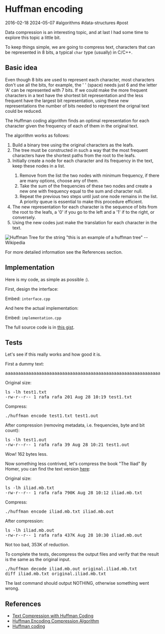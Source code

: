 # Huffman encoding
2016-02-18 2024-05-07 #algorithms #data-structures #post

Data compression is an interesting topic, and at last I had some time to explore this topic a little bit.

To keep things simple, we are going to compress text, characters that can be represented in 8 bits, a typical `char` type (usually) in C/C++.

## Basic idea

Even though 8 bits are used to represent each character, most characters don't use all the bits, for example, the ' ' (space) needs just 6 and the letter 'A' can be represented with 7 bits. If we could make the more frequent characters in a text have the shortest bit representation and the less frequent have the largest bit representation, using these new representations the number of bits needed to represent the orignal text could be reduced.

The Huffman coding algorithm finds an optimal representation for each character given the frequency of each of them in the original text.

The algorithm works as follows:

<ol>
  <li>Build a binary tree using the original characters as the leafs.</li>
  <li>The tree must be constructed in such a way that the most frequent characters have the shortest paths from the root to the leafs.</li>
  <li>Initially create a node for each character and its frequency in the text, keep these nodes in a list.</li>
  <ol>
    <li>Remove from the list the two nodes with minimum frequency, if there are many options, choose any of them.</li>
    <li>Take the sum of the frequencies of these two nodes and create a new one with frequency equal to the sum and character null.</li>
    <li>Repeat the previous two steps until just one node remains in the list. A priority queue is essential to make this procedure efficient.</li>
  </ol>
  <li>The new representation for each character is the sequence of bits from the root to the leafs, a '0' if you go to the left and a '1' if to the right, or conversely.</li>
  <li>Using the new codes just make the translation for each character in the text.</li>
</ol>

![Huffman Tree for the string "this is an example of a huffman tree" --Wikipedia](/huffman-coding/huffman_tree.svg)

For more detailed information see the References section.

## Implementation
Here is my code, as simple as possible :).

First, design the interface:

Embed: `interface.cpp`

And here the actual implementation:

Embed: `implementation.cpp`

The full source code is in [this gist](https://gist.github.com/rendon/f085937b73f2f5121caa).

## Tests
Let's see if this really works and how good it is.

First a dummy text:

<pre>
aaaaaaaaaaaaaaaaaaaaaaaaaaaaaaaaaaaaaaaaaaaaaaaaaaaaaaaaaaaaaaaaaaaaaaaaaaaaaaaaaaaaaaaaaaaaaaaaaaaabbbbbbbbbbbbbbbbbbbbbbbbbbbbbbbbbbbbbbbbbbbbbbbbbbbbbbbbbbbbbbbbbbbbbbbbbbbbbbbbbbbbbbbbbbbbbbbbbbbb
</pre>

Original size:

<pre theme="slate">
ls -lh test1.txt
-rw-r--r-- 1 rafa rafa 201 Aug 28 10:19 test1.txt
</pre>

Compress:

<pre theme="slate">
./huffman encode test1.txt test1.out
</pre>

After compression (removing metadata, i.e. frequencies, byte and bit count):

<pre theme="slate">
ls -lh test1.out
-rw-r--r-- 1 rafa rafa 39 Aug 28 10:21 test1.out
</pre>

Wow! 162 bytes less.

Now something less contrived, let's compress the book "The Iliad" By Homer, you can find the text version [here](http://classics.mit.edu/Homer/iliad.mb.txt):

Original size:

<pre theme="slate">
ls -lh iliad.mb.txt
-rw-r--r-- 1 rafa rafa 790K Aug 28 10:12 iliad.mb.txt
</pre>

Compress:

<pre theme="slate">
./huffman encode iliad.mb.txt iliad.mb.out
</pre>

After compression:

<pre theme="slate">
ls -lh iliad.mb.out
-rw-r--r-- 1 rafa rafa 437K Aug 28 10:30 iliad.mb.out
</pre>

Not too bad, 353K of reduction.

To complete the tests, decompress the output files and verify that the result is the same as the original input.

<pre theme="slate">
./huffman decode iliad.mb.out original.iliad.mb.txt
diff iliad.mb.txt original.iliad.mb.txt
</pre>

The last command should output NOTHING, otherwise something went wrong.

## References
- [Text Compression with Huffman Coding ](https://www.youtube.com/watch?v=ZdooBTdW5bM)
- [Huffman Encoding Compression Algorithm](http://www.cprogramming.com/tutorial/computersciencetheory/huffman.html)
- [Huffman coding](http://en.wikipedia.org/w/index.php?title=Huffman_coding)

